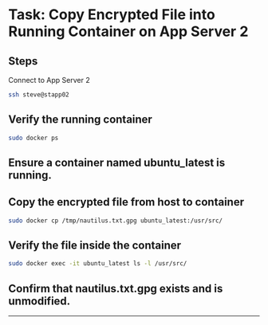 # Task: Copy Encrypted File into Running Container on App Server 2

## Steps
Connect to App Server 2  
```bash
ssh steve@stapp02
```
## Verify the running container

```bash
sudo docker ps
```
## Ensure a container named ubuntu_latest is running.

## Copy the encrypted file from host to container

```bash
sudo docker cp /tmp/nautilus.txt.gpg ubuntu_latest:/usr/src/
```
## Verify the file inside the container

```bash
sudo docker exec -it ubuntu_latest ls -l /usr/src/
```
## Confirm that nautilus.txt.gpg exists and is unmodified.
---


